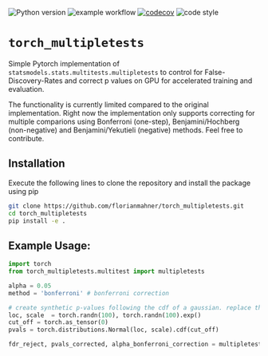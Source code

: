 ![Python version](https://img.shields.io/badge/python%20-3.7%20%7C%203.8%20%7C%203.9%20%7C%203.10-blue)
![example workflow](https://github.com/florianmahner/torch_multipletests/actions/workflows/tests.yml/badge.svg)
[![codecov](https://codecov.io/gh/florianmahner/torch_multipletests/branch/main/graph/badge.svg?token=75FIYZG8BD)](https://codecov.io/gh/florianmahner/torch_multipletests)
![code style](https://img.shields.io/badge/code%20style-black-black)


# `torch_multipletests`

Simple Pytorch implementation of `statsmodels.stats.multitests.multipletests` to control for False-Discovery-Rates and correct p values on GPU for accelerated training and evaluation.

The functionality is currently limited compared to the original implementation. Right now the implementation only supports correcting for multiple comparions using Bonferroni (one-step), Benjamini/Hochberg (non-negative) and Benjamini/Yekutieli (negative) methods. Feel free to contribute.

## Installation

Execute the following lines to clone the repository and install the package using pip

```bash
git clone https://github.com/florianmahner/torch_multipletests.git
cd torch_multipletests
pip install -e .
```


## Example Usage:

```python
import torch
from torch_multipletests.multitest import multipletests

alpha = 0.05
method = 'bonferroni' # bonferroni correction 

# create synthetic p-values following the cdf of a gaussian. replace these with your own
loc, scale  = torch.randn(100), torch.randn(100).exp()
cut_off = torch.as_tensor(0)
pvals = torch.distributions.Normal(loc, scale).cdf(cut_off)

fdr_reject, pvals_corrected, alpha_bonferroni_correction = multipletest(pvals, alpha)
```
